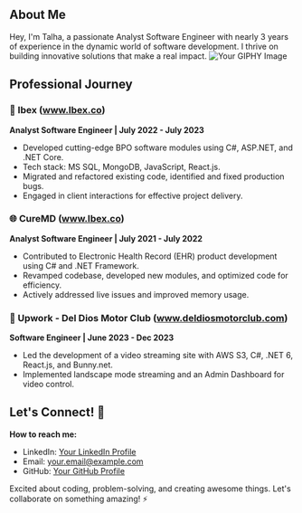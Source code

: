 

## About Me

Hey, I'm Talha, a passionate Analyst Software Engineer with nearly 3 years of experience in the dynamic world of software development. I thrive on building innovative solutions that make a real impact.
![Your GIPHY Image](https://images.app.goo.gl/eFTBAqC3Ucycb4XM8)

## Professional Journey

### 🚀 Ibex (www.Ibex.co)
**Analyst Software Engineer | July 2022 - July 2023**
- Developed cutting-edge BPO software modules using C#, ASP.NET, and .NET Core.
- Tech stack: MS SQL, MongoDB, JavaScript, React.js.
- Migrated and refactored existing code, identified and fixed production bugs.
- Engaged in client interactions for effective project delivery.

### 🌐 CureMD (www.Ibex.co)
**Analyst Software Engineer | July 2021 - July 2022**
- Contributed to Electronic Health Record (EHR) product development using C# and .NET Framework.
- Revamped codebase, developed new modules, and optimized code for efficiency.
- Actively addressed live issues and improved memory usage.

### 🎥 Upwork - Del Dios Motor Club (www.deldiosmotorclub.com)
**Software Engineer | June 2023 - Dec 2023**
- Led the development of a video streaming site with AWS S3, C#, .NET 6, React.js, and Bunny.net.
- Implemented landscape mode streaming and an Admin Dashboard for video control.

## Let's Connect! 🤝

**How to reach me:**
- LinkedIn: [Your LinkedIn Profile](#)
- Email: your.email@example.com
- GitHub: [Your GitHub Profile](https://github.com/yourusername)

Excited about coding, problem-solving, and creating awesome things. Let's collaborate on something amazing! ⚡
